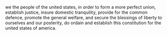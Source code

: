 we the people of the united states, in order to form a more perfect union, establish justice, insure domestic tranquility, provide for the common defence, promote the general welfare, and secure the blessings of liberty to ourselves and our posterity, do ordain and establish this constitution for the united states of america.